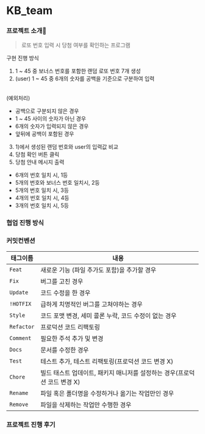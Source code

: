 # KB_team
### 프로젝트 소개🚀
> 로또 번호 입력 시 당첨 여부를 확인하는 프로그램

구현 진행 방식
1. 1 ~ 45 중 보너스 번호를 포함한 랜덤 로또 번호 7개 생성
2. (user) 1 ~ 45 중 6개의 숫자를 공백을 기준으로 구분하여 입력
<br>
(예외처리)
<br>

- 공백으로 구분되지 않은 경우
- 1 ~ 45 사이의 숫자가 아닌 경우
- 6개의 숫자가 입력되지 않은 경우
- 앞뒤에 공백이 포함된 경우

3. 1)에서 생성된 랜덤 번호와 user의 입력값 비교
4. 당첨 확인 버튼 클릭
5. 당첨 안내 메시지 출력
- 6개의 번호 일치 시, 1등
- 5개의 번호와 보너스 번호 일치시, 2등
- 5개의 번호 일치 시, 3등
- 4개의 번호 일치 시, 4등
- 3개의 번호 일치 시, 5등




### 협업 진행 방식





### 커밋컨벤션
| 태그이름    | 내용         |
|---------|------------|
| `Feat`  | 새로운 기능 (파일 추가도 포함)을 추가할 경우|
| `Fix `  | 버그를 고친 경우|
| `Update` | 코드 수정을 한 경우 
| `!HOTFIX` | 급하게 치명적인 버그를 고쳐야하는 경우|
| `Style`   |  코드 포맷 변경, 세미 콜론 누락, 코드 수정이 없는 경우|
| `Refactor` | 프로덕션 코드 리팩토링|
| `Comment` | 필요한 주석 추가 및 변경|
| `Docs`	   |  문서를 수정한 경우|
| `Test`    |테스트 추가, 테스트 리팩토링(프로덕션 코드 변경 X)|
| `Chore`	  | 빌드 태스트 업데이트, 패키지 매니저를 설정하는 경우(프로덕션 코드 변경 X)|
| `Rename`  |파일 혹은 폴더명을 수정하거나 옮기는 작업만인 경우|
| `Remove`  | 파일을 삭제하는 작업만 수행한 경우|



### 프로젝트 진행 후기